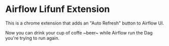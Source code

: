 # Airflow Lifunf Extension
This is a chrome extension that adds an "Auto Refresh" button to Airflow UI.

Now you can drink your cup of coffe ~beer~ while Airflow run the Dag you're trying to run again.
